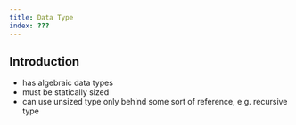 ```yaml
---
title: Data Type
index: ???
---
```


## Introduction

- has algebraic data types
- must be statically sized
- can use unsized type only behind some sort of reference, e.g. recursive type

